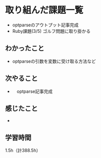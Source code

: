 # 取り組んだ課題一覧
- optparseのアウトプット記事完成
- Ruby課題(3/5) ゴルフ問題に取り掛かる

## わかったこと
- optparseの引数を変数に受け取る方法など
  
## 次やること
- 　optparse記事完成

## 感じたこと
- 
  
## 学習時間　
1.5h（計388.5h）
